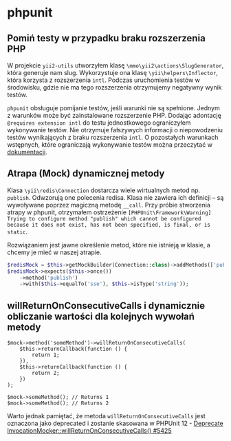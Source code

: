 # phpunit

## Pomiń testy w przypadku braku rozszerzenia PHP

W projekcie `yii2-utils` utworzyłem klasę `\mmo\yii2\actions\SlugGenerator`, która generuje nam slug.
Wykorzystuje ona klasę `\yii\helpers\Inflector`, która korzysta z rozszerzenia `intl`.
Podczas uruchomienia testów w środowisku, gdzie nie ma tego rozszerzenia otrzymujemy negatywny wynik testów.

`phpunit` obsługuje pomijanie testów, jeśli warunki nie są spełnione. Jednym z warunków może być zainstalowane rozszerzenie PHP. Dodając adontację `@requires extension intl` do testu jednostkowego ograniczyłem wykonywanie testów.
Nie otrzymuje fałszywych informacji o niepowodzeniu testów wynikających z braku rozszerzenia `intl`.
O pozostałych warunkach wstępnych, które ograniczają wykonywanie testów można przeczytać w [dokumentacji](https://phpunit.readthedocs.io/en/8.5/incomplete-and-skipped-tests.html#skipping-tests-using-requires).


## Atrapa (Mock) dynamicznej metody

Klasa `\yii\redis\Connection` dostarcza wiele wirtualnych metod np. `publish`. Odwzorują one polecenia redisa. Klasa nie zawiera ich definicji – są wywoływane poprzez magiczną metodę `__call`. Przy próbie stworzenia atrapy w phpunit, otrzymałem ostrzeżenie `[PHPUnit\Framework\Warning] Trying to configure method "publish" which cannot be configured because it does not exist, has not been specified, is final, or is static`.

Rozwiązaniem jest jawne określenie metod, które nie istnieją w klasie, a chcemy je mieć w naszej atrapie.

``` php
$redisMock = $this->getMockBuilder(Connection::class)->addMethods(['publish'])->getMock();
$redisMock->expects($this->once())
    ->method('publish')
    ->with($this->equalTo('sse'), $this->isType('string'));
```

## willReturnOnConsecutiveCalls i dynamicznie obliczanie wartości dla kolejnych wywołań metody

```
$mock->method('someMethod')->willReturnOnConsecutiveCalls(
    $this->returnCallback(function () {
        return 1;
    }),
    $this->returnCallback(function () {
        return 2;
    })
);

$mock->someMethod(); // Returns 1
$mock->someMethod(); // Returns 2
```

Warto jednak pamiętać, że metoda `willReturnOnConsecutiveCalls` jest oznaczona jako deprecated i zostanie skasowana w PHPUnit 12 - [Deprecate InvocationMocker::willReturnOnConsecutiveCalls() #5425](https://github.com/sebastianbergmann/phpunit/issues/5425)
